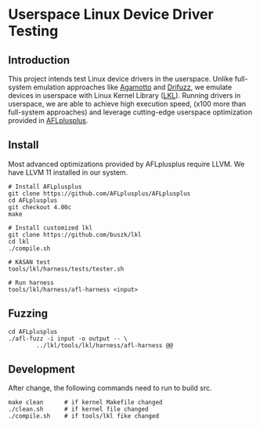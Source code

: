 # Userspace Linux Device Driver Testing

## Introduction
This project intends test Linux device drivers in the userspace. Unlike full-system emulation approaches like [Agamotto](https://github.com/securesystemslab/agamotto) and [Drifuzz](https://github.com/buszk/Drifuzz), we emulate devices in userspace with Linux Kernel Library ([LKL](../Documentation/lkl.txt)). Running drivers in userspace, we are able to achieve high execution speed, (x100 more than full-system approaches) and leverage cutting-edge userspace optimization provided in [AFLplusplus](https://github.com/AFLplusplus/AFLplusplus).

## Install
Most advanced optimizations provided by AFLplusplus require LLVM. We have LLVM 11 installed in our system.
```
# Install AFLplusplus
git clone https://github.com/AFLplusplus/AFLplusplus
cd AFLplusplus
git checkout 4.00c
make
```

```
# Install customized lkl
git clone https://github.com/buszk/lkl
cd lkl
./compile.sh

# KASAN test
tools/lkl/harness/tests/tester.sh

# Run harness
tools/lkl/harness/afl-harness <input>
```

## Fuzzing
```
cd AFLplusplus
./afl-fuzz -i input -o output -- \
        ../lkl/tools/lkl/harness/afl-harness @@
```

## Development
After change, the following commands need to run to build src.
```
make clean      # if kernel Makefile changed
./clean.sh      # if kernel file changed
./compile.sh    # if tools/lkl fike changed
```